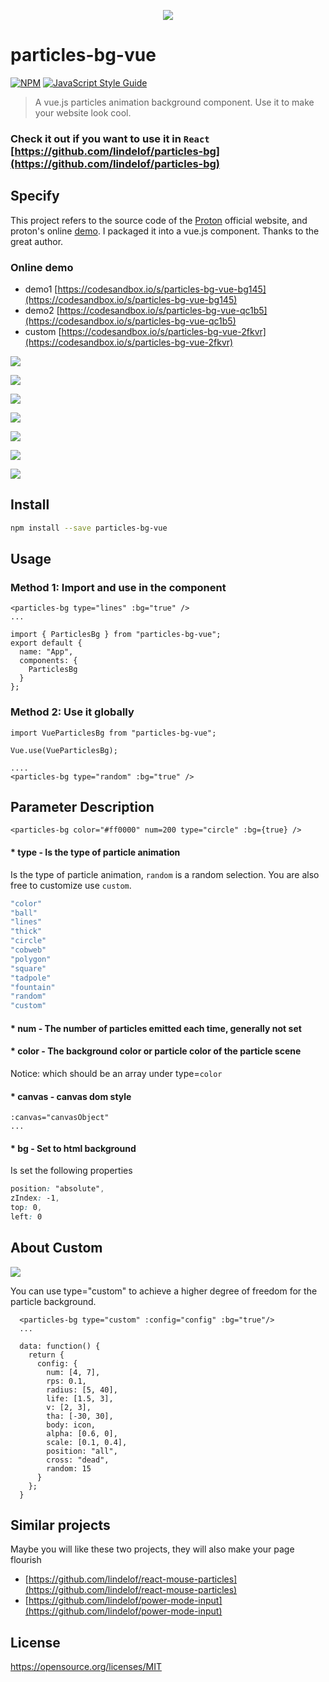 <p align="center">
  <img src="https://github.com/lindelof/particles-bg-vue/blob/master/images/logo.png?raw=true"/>
</p>

# particles-bg-vue

[![NPM](https://img.shields.io/npm/v/particles-bg-vue.svg)](https://www.npmjs.com/package/particles-bg-vue) [![JavaScript Style Guide](https://img.shields.io/badge/code_style-standard-brightgreen.svg)](https://standardjs.com)

> A vue.js particles animation background component. Use it to make your website look cool.

### Check it out if you want to use it in `React` [https://github.com/lindelof/particles-bg](https://github.com/lindelof/particles-bg)

## Specify
This project refers to the source code of the [Proton](https://drawcall.github.io/Proton/) official website, and proton's online [demo](https://codesandbox.io/s/proton-tadpole-yt6qu?fontsize=14&module=%2Fsrc%2Fcomponents%2FParticles.vue). I packaged it into a vue.js component. Thanks to the great author.

### Online demo
* demo1 [https://codesandbox.io/s/particles-bg-vue-bg145](https://codesandbox.io/s/particles-bg-vue-bg145)
* demo2 [https://codesandbox.io/s/particles-bg-vue-qc1b5](https://codesandbox.io/s/particles-bg-vue-qc1b5)
* custom [https://codesandbox.io/s/particles-bg-vue-2fkvr](https://codesandbox.io/s/particles-bg-vue-2fkvr)

![](https://github.com/lindelof/particles-bg-vue/blob/master/images/01.jpg?raw=true)

![](https://github.com/lindelof/particles-bg-vue/blob/master/images/02.jpg?raw=true)

![](https://github.com/lindelof/particles-bg-vue/blob/master/images/03.jpg?raw=true)

![](https://github.com/lindelof/particles-bg-vue/blob/master/images/04.jpg?raw=true)

![](https://github.com/lindelof/particles-bg-vue/blob/master/images/05.jpg?raw=true)

![](https://github.com/lindelof/particles-bg-vue/blob/master/images/06.jpg?raw=true)

![](https://github.com/lindelof/particles-bg-vue/blob/master/images/07.jpg?raw=true)

## Install

```bash
npm install --save particles-bg-vue
```

## Usage

### Method 1: Import and use in the component

```vue
<particles-bg type="lines" :bg="true" />
...

import { ParticlesBg } from "particles-bg-vue";
export default {
  name: "App",
  components: {
    ParticlesBg
  }
};
```

### Method 2: Use it globally
```vue
import VueParticlesBg from "particles-bg-vue";

Vue.use(VueParticlesBg);

....
<particles-bg type="random" :bg="true" />
```


## Parameter Description
```vue
<particles-bg color="#ff0000" num=200 type="circle" :bg={true} />
```
#### * type - Is the type of particle animation
Is the type of particle animation, `random` is a random selection. You are also free to customize use `custom`.

```js
"color"
"ball"
"lines"
"thick"
"circle"
"cobweb"
"polygon"
"square"
"tadpole"
"fountain"
"random"
"custom"
```

#### * num - The number of particles emitted each time, generally not set

#### * color - The background color or particle color of the particle scene
Notice: which should be an array under type=`color`

#### * canvas - canvas dom style
```vue
:canvas="canvasObject"
...
```

#### * bg - Set to html background
Is set the following properties
```css
position: "absolute",
zIndex: -1,
top: 0,
left: 0
```

## About Custom

![](https://github.com/lindelof/particles-bg-vue/blob/master/images/08.jpg?raw=true)

You can use type="custom" to achieve a higher degree of freedom for the particle background.

```vue
  <particles-bg type="custom" :config="config" :bg="true"/>
  ...

  data: function() {
    return {
      config: {
        num: [4, 7],
        rps: 0.1,
        radius: [5, 40],
        life: [1.5, 3],
        v: [2, 3],
        tha: [-30, 30],
        body: icon,
        alpha: [0.6, 0],
        scale: [0.1, 0.4],
        position: "all",
        cross: "dead",
        random: 15
      }
    };
  }
```

## Similar projects
Maybe you will like these two projects, they will also make your page flourish
* [https://github.com/lindelof/react-mouse-particles](https://github.com/lindelof/react-mouse-particles)
* [https://github.com/lindelof/power-mode-input](https://github.com/lindelof/power-mode-input)

## License

https://opensource.org/licenses/MIT
